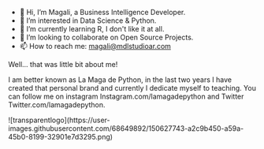 - 👋 Hi, I’m Magali, a Business Intelligence Developer.
- 👀 I’m interested in Data Science & Python.
- 🌱 I’m currently learning R, I don't like it at all.
- 💞️ I’m looking to collaborate on Open Source Projects.
- 📫 How to reach me: magali@mdlstudioar.com

Well... that was little bit about me!

I am better known as La Maga de Python, in the last two years I have created that personal brand and currently I dedicate myself to teaching.
You can follow me on instagram Instagram.com/lamagadepython and Twitter Twitter.com/lamagadepython.

<div align=”center”>![transparentlogo](https://user-images.githubusercontent.com/68649892/150627743-a2c9b450-a59a-45b0-8199-32901e7d3295.png)</div>
   



